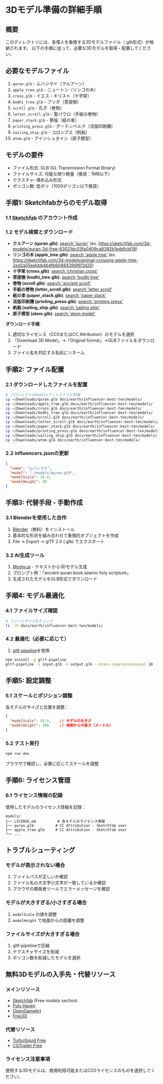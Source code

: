 # 3Dモデル準備の詳細手順

## 概要
このディレクトリには、各偉人を象徴する3Dモデルファイル（.glb形式）が格納されます。
以下の手順に従って、必要な3Dモデルを取得・配置してください。

## 必要なモデルファイル

1. `quran.glb` - ムハンマド（クルアーン）
2. `apple_tree.glb` - ニュートン（リンゴの木）
3. `cross.glb` - イエス・キリスト（十字架）
4. `bodhi_tree.glb` - ブッダ（菩提樹）
5. `scroll.glb` - 孔子（巻物）
6. `letter_scroll.glb` - 聖パウロ（手紙の巻物）
7. `paper_stack.glb` - 蔡倫（紙の束）
8. `printing_press.glb` - グーテンベルク（活版印刷機）
9. `sailing_ship.glb` - コロンブス（帆船）
10. `atom.glb` - アインシュタイン（原子模型）

## モデルの要件

- ファイル形式: GLB (GL Transmission Format Binary)
- ファイルサイズ: 可能な限り軽量（推奨：1MB以下）
- テクスチャ: 埋め込み形式
- ポリゴン数: 低ポリ（1000ポリゴン以下推奨）

## 手順1: Sketchfabからのモデル取得

### 1.1 [Sketchfab](https://sketchfab.com/) のアカウント作成

### 1.2 モデル検索とダウンロード

- **クルアーン (quran.glb)**: [search 'quran'](https://sketchfab.com/search?q=quran&type=models) (ex. https://sketchfab.com/3d-models/quran-3d-free-63021dc03fa0409ca8392b1eddfcbf18)
- **リンゴの木 (apple_tree.glb)**: [search 'apple tree'](https://sketchfab.com/search?q=apple+tree&type=models) (ex. https://sketchfab.com/3d-models/animal-crossing-apple-tree-2ed2a55eebbb4b4fb60484390f611d20)
- **十字架 (cross.glb)**: [search 'christian cross'](https://sketchfab.com/search?q=christian+cross&type=models)
- **菩提樹 (bodhi_tree.glb)**: [search 'bodhi tree'](https://sketchfab.com/search?q=bodhi+tree&type=models)
- **巻物 (scroll.glb)**: [search 'ancient scroll'](https://sketchfab.com/search?q=ancient+scroll&type=models)
- **手紙の巻物 (letter_scroll.glb)**: [search 'letter scroll'](https://sketchfab.com/search?q=letter+scroll&type=models)
- **紙の束 (paper_stack.glb)**: [search 'paper stack'](https://sketchfab.com/search?q=paper+stack&type=models)
- **活版印刷機 (printing_press.glb)**: [search 'printing press'](https://sketchfab.com/search?q=printing+press&type=models)
- **帆船 (sailing_ship.glb)**: [search 'sailing ship'](https://sketchfab.com/search?q=sailing+ship&type=models)
- **原子模型 (atom.glb)**: [search 'atom model'](https://sketchfab.com/search?q=atom+model&type=models)

**ダウンロード手順**:
1. 適切なライセンス（CC0またはCC Attribution）のモデルを選択
2. 「Download 3D Model」→「Original format」→GLBファイルをダウンロード
3. ファイル名を対応する名前にリネーム

## 手順2: ファイル配置

### 2.1 ダウンロードしたファイルを配置
```bash
# プロジェクトのmodelsディレクトリに配置
cp ~/Downloads/quran.glb docs/earth/influencer-best-ten/models/
cp ~/Downloads/apple_tree.glb docs/earth/influencer-best-ten/models/
cp ~/Downloads/cross.glb docs/earth/influencer-best-ten/models/
cp ~/Downloads/bodhi_tree.glb docs/earth/influencer-best-ten/models/
cp ~/Downloads/scroll.glb docs/earth/influencer-best-ten/models/
cp ~/Downloads/letter_scroll.glb docs/earth/influencer-best-ten/models/
cp ~/Downloads/paper_stack.glb docs/earth/influencer-best-ten/models/
cp ~/Downloads/printing_press.glb docs/earth/influencer-best-ten/models/
cp ~/Downloads/sailing_ship.glb docs/earth/influencer-best-ten/models/
cp ~/Downloads/atom.glb docs/earth/influencer-best-ten/models/
```

### 2.2 influencers.jsonの更新
```json
{
  "name": "ムハンマド",
  "model": "./models/quran.glb",
  "modelScale": 30.0,
  "modelHeight": 80
}
```

## 手順3: 代替手段 - 手動作成

### 3.1 Blenderを使用した自作
1. [Blender](https://www.blender.org/)（無料）をインストール
2. 基本的な形状を組み合わせて象徴的オブジェクトを作成
3. File → Export → glTF 2.0 (.glb) でエクスポート

### 3.2 AI生成ツール
1. [Meshy.ai](https://meshy.ai/) - テキストから3Dモデル生成
2. プロンプト例：「ancient quran book islamic holy scripture」
3. 生成されたモデルをGLB形式でダウンロード

## 手順4: モデル最適化

### 4.1 ファイルサイズ確認
```bash
# ファイルサイズをチェック
ls -lh docs/earth/influencer-best-ten/models/
```

### 4.2 最適化（必要に応じて）
1. [gltf-pipeline](https://github.com/CesiumGS/gltf-pipeline)を使用
```bash
npm install -g gltf-pipeline
gltf-pipeline -i input.glb -o output.glb --draco.compressionLevel 10
```

## 手順5: 設定調整

### 5.1 スケールとポジション調整
各モデルのサイズと位置を調整：
```json
{
  "modelScale": 50.0,    // モデルの大きさ
  "modelHeight": 100     // 地面からの高さ（メートル）
}
```

### 5.2 テスト実行
```bash
npm run dev
```
ブラウザで確認し、必要に応じてスケールを調整

## 手順6: ライセンス管理

### 6.1 ライセンス情報の記録
使用したモデルのライセンス情報を記録：
```
models/
├── LICENSE.md          # 各モデルのライセンス情報
├── quran.glb          # CC Attribution - Sketchfab user
├── apple_tree.glb     # CC Attribution - Sketchfab user
└── ...
```

## トラブルシューティング

### モデルが表示されない場合
1. ファイルパスが正しいか確認
2. ファイル名の大文字小文字が一致しているか確認
3. ブラウザの開発者ツールでエラーメッセージを確認

### モデルが大きすぎる/小さすぎる場合
1. `modelScale` の値を調整
2. `modelHeight` で地面からの距離を調整

### ファイルサイズが大きすぎる場合
1. gltf-pipelineで圧縮
2. テクスチャサイズを削減
3. ポリゴン数を削減したモデルを選択

## 無料3Dモデルの入手先・代替リソース

### メインリソース
- [Sketchfab](https://sketchfab.com/) (Free models section)
- [Poly Haven](https://polyhaven.com/models)
- [OpenGameArt](https://opengameart.org/)
- [Free3D](https://free3d.com/)

### 代替リソース
- [TurboSquid Free](https://www.turbosquid.com/Search/3D-Models/free)
- [CGTrader Free](https://www.cgtrader.com/free-3d-models)

### ライセンス注意事項
使用する3Dモデルは、商用利用可能またはCC0ライセンスのものを選択してください。